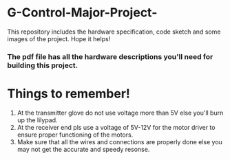 # G-Control-Major-Project-
This repository includes the hardware specification, code sketch and some images of the project. Hope it helps!

### The pdf file has all the hardware descriptions you'll need for building this project.

# Things to remember!
1. At the transmitter glove do not use voltage more than 5V else you'll burn up the lilypad.
2. At the receiver end pls use a voltage of 5V-12V for the motor driver to ensure proper functioning of the motors.
3. Make sure that all the wires and connections are properly done else you may not get the accurate and speedy resonse.
